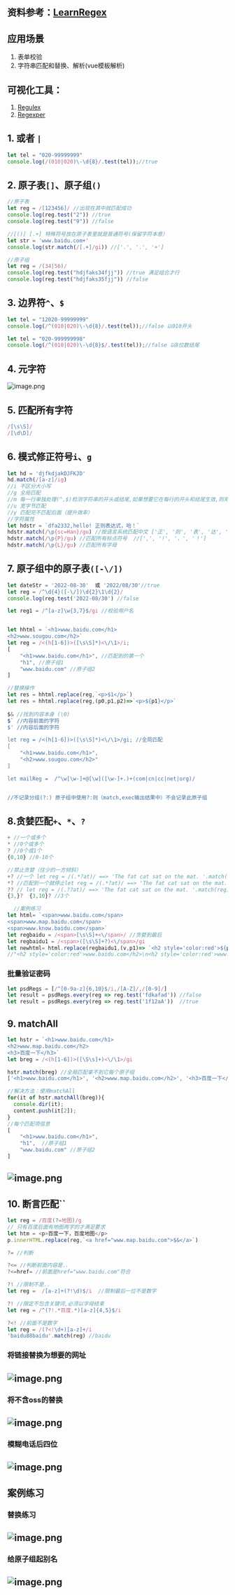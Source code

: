 ## 资料参考：[LearnRegex](https://github.com/ziishaned/learn-regex/blob/master/translations/README-cn.md)

## 应用场景

1. 表单校验
2. 字符串匹配和替换、解析(vue模板解析)

## 可视化工具：

1. [Regulex](https://jex.im/regulex/#!flags=&re=)
2. [Regexper](https://regexper.com/)

## 1. 或者 `|`
```javascript
let tel = "020-99999999"
console.log(/(010|020)\-\d{8}/.test(tel));//true
```

## 2. 原子表`[]`、原子组`()`
```javascript
//原子表
let reg = /[123456]/ //出现在其中就匹配成功
console.log(reg.test("2")) //true
console.log(reg.test("9")) //false

//[()] [.+] 特殊符号放在原子表里就是普通符号(保留字符本意）
let str = 'www.baidu.com+'
console.log(str.match(/[.+]/gi)) //['.', '.', '+']

//原子组
let reg = /(34|56)/
console.log(reg.test("hdjfaks34fjj")) //true 满足组合才行
console.log(reg.test("hdjfaks35fjj")) //false
```
## 3. 边界符`^`、`$` 
```javascript
let tel = "12020-99999999"
console.log(/^(010|020)\-\d{8}/.test(tel));//false 以010开头

let tel = "020-999999998"
console.log(/^(010|020)\-\d{8}$/.test(tel));//false 以8位数结尾
```
## 4. 元字符
![image.png](https://zerdocs.oss-cn-shanghai.aliyuncs.com/febasis/202302032157146.png)
## 5. 匹配所有字符
```javascript
/[\s\S]/  
/[\d\D]/ 
```
## 6. 模式修正符号`i`、`g`
```javascript
let hd = 'djfkdjakDJFKJD'
hd.match(/[a-z]/ig)
//i 不区分大小写
//g 全局匹配
//m 每一行单独处理(^,$)检测字符串的开头或结尾,如果想要它在每行的开头和结尾生效,则用m
//u 宽字节匹配
//y 匹配完不匹配后面（提升效率）
//字符属性
let hdstr = `dfa2332,hello! 正则表达式，哈！`
hdstr.match(/\p{sc=Han}/gu) //按语言系统匹配中文 ['正', '则', '表', '达', '式',  '哈']
hdstr.match(/\p{P}/gu) //匹配所有标点符号  //[',', '!', '，', '！']
hdstr.match(/\p{L}/gu) //匹配所有字母

```
## 7. 原子组中的原子表`([-\/])`
```javascript
let dateStr = '2022-08-30'  或 '2022/08/30'//true 
let reg = /^\d{4}([-\/])\d{2}\1\d{2}/
console.log(reg.test('2022-08/30') //false

let reg1 = /^[a-z]\w{3,7}$/gi //校验用户名


let hhtml = `<h1>www.baidu.com</h1>
<h2>www.sougou.com</h2>`
let reg = /<(h[1-6])>([\s\S]*)<\/\1>/i;
[
    "<h1>www.baidu.com</h1>", //匹配到的第一个
    "h1", //原子组1   
    "www.baidu.com" //原子组2
]

//替换操作
let res = hhtml.replace(reg,`<p>$1</p>`)
let res = hhtml.replace(reg,(p0,p1,p2)=>`<p>${p1}</p>`
                        
$& //找到内容本身 (\0)
$` //内容前面的字符
$' //内容后面的字符

let reg = /<(h[1-6])>([\s\S]*)<\/\1>/gi; //全局匹配
[
    "<h1>www.baidu.com</h1>",
    "<h2>www.sougou.com</h2>"
]

let mailReg =  /^\w[\w-]+@[\w]([\w-]+.)+(com|cn|cc|net|org)/


//不记录分组(?:) 原子组中使用?:则（match,exec输出结果中）不会记录此原子组

```

## 8.贪婪匹配`+`、`*`、`?`
```javascript
+ //一个或多个
* //0个或多个
? //0个或1个
{0,10} //0-10个

//禁止贪婪（往少的一方倾斜）
+? //一个 let reg = /(.*?at)/ ==> 'The fat cat sat on the mat. '.match(reg) ['The fat']
*? //匹配到一个就停止let reg = /(.*?at)/ ==> 'The fat cat sat on the mat. '.match(reg) ['The fat']
?? // let reg = /(.??at)/ ==> 'The fat cat sat on the mat. '.match(reg) ['fat']
{3,}?  {3,10}? //3个

  //案例练习
let html= `<span>www.baidu.com</span>
<span>www.map.baidu.com</span>
<span>www.know.baidu.com</span>`
let regbaidu = /<span>[\s\S]+<\/span>/ //贪婪到最后
let regbaidu1 = /<span>([\s\S]+?)<\/span>/gi
let newhtml= html.replace(regbaidu1,(v,p1)=> `<h2 style='color:red'>${p1}</h2>`)
//"<h2 style='color:red'>www.baidu.com</h2>\n<h2 style='color:red'>www.map.baidu.com</h2>\n<h2 style='color:red'>www.know.baidu.com</h2>"
```
### 批量验证密码
```javascript
let psdRegs = [/^[0-9a-z]{6,10}$/i,/[A-Z]/,/[0-9]/]
let result = psdRegs.every(reg => reg.test('fdkafad')) //false
let result = psdRegs.every(reg => reg.test('1f12aA'))  //true
```
## 9. matchAll
```javascript
let hstr = `<h1>www.baidu.com</h1>
<h2>www.map.baidu.com</h2>
<h3>百度一下</h3>`
let breg = /<(h[1-6])>([\S\s]+)<\/\1>/gi

hstr.match(breg) //全局匹配拿不到它每个原子组
['<h1>www.baidu.com</h1>', '<h2>www.map.baidu.com</h2>', '<h3>百度一下</h3>']

//解决方法：使用matchAll
for(it of hstr.matchAll(breg)){ 
  console.dir(it);
  content.push(it[2]);
}
//每个匹配项信息
[
    "<h1>www.baidu.com</h1>",
    "h1",  //原子组1
    "www.baidu.com" //原子组2
]
```

## ![image.png](https://zerdocs.oss-cn-shanghai.aliyuncs.com/febasis/202302032155273.png)
## 10. 断言匹配``
```javascript
let reg = /百度(?=地图)/g
// 只有百度后面有地图两字的才满足要求
let htm = <p>百度一下，百度地图</p>
p.innerHTML.replace(reg,`<a href="www.map.baidu.com">$&</a>`)

?= //判断 

?<= //判断前面内容是..
?<=href= //前面是href="www.baidu.com"符合

?! //限制不是..
let reg =  /[a-z]+(?!\d)$/i  //限制最后一位不是数字

?! //限定不包含关键词,必须以字母结束
let reg = /^(?!.*百度.*)[a-z]{4,5}$/i

?<! //前面不是数字 
let reg = /(?<!\d+)[a-z]+/i
'baidu88baidu'.match(reg) //baidu
```
### 将链接替换为想要的网址
## ![image.png](https://zerdocs.oss-cn-shanghai.aliyuncs.com/febasis/202302032155274.png)
### 将不含oss的替换
## ![image.png](https://zerdocs.oss-cn-shanghai.aliyuncs.com/febasis/202302032155275.png)
### 模糊电话后四位
## ![image.png](https://zerdocs.oss-cn-shanghai.aliyuncs.com/febasis/202302032155277.png)

## 案例练习
### 替换练习
## ![image.png](https://zerdocs.oss-cn-shanghai.aliyuncs.com/febasis/202302032155279.png)
### 给原子组起别名
## ![image.png](https://zerdocs.oss-cn-shanghai.aliyuncs.com/febasis/202302032155280.png)
